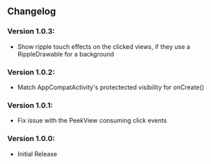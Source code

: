 ## Changelog

### Version 1.0.3:
- Show ripple touch effects on the clicked views, if they use a RippleDrawable for a background

### Version 1.0.2:
- Match AppCompatActivity's protectected visibility for onCreate()

### Version 1.0.1:
- Fix issue with the PeekView consuming click events

### Version 1.0.0:
- Initial Release